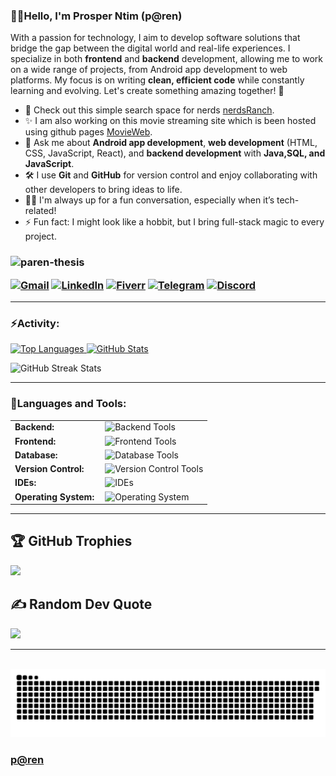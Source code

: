 <link rel="stylesheet" type='text/css' href="https://cdn.jsdelivr.net/gh/devicons/devicon@latest/devicon.min.css" />

### 👋🏽Hello, I'm Prosper Ntim (p@ren)

With a passion for technology, I aim to develop software solutions that bridge the gap between the digital world and real-life experiences. I specialize in both **frontend** and **backend** development, allowing me to work on a wide range of projects, from Android app development to web platforms. My focus is on writing **clean, efficient code** while constantly learning and evolving. Let's create something amazing together! 🚀

- 🤖 Check out this simple search space for nerds [nerdsRanch](https://paren-thesis.github.io/Nersh).
- ✨ I am also working on this movie streaming site which is been hosted using github pages [MovieWeb](https://paren-thesis.github.io/ViewVault).
- 💬 Ask me about **Android app development**, **web development** (HTML, CSS, JavaScript, React), and **backend development** with **Java,SQL, and JavaScript**.
- 🛠 I use **Git** and **GitHub** for version control and enjoy collaborating with other developers to bring ideas to life.
- 🧑‍💻 I'm always up for a fun conversation, especially when it’s tech-related!
- ⚡ Fun fact: I might look like a hobbit, but I bring full-stack magic to every project.

<h3 align=">🔗Connect with me:</h3>


<p align="left">
    <img src="https://komarev.com/ghpvc/?username=paren-thesis&label=Profile%20views&color=0e75b6&style=flat" alt="paren-thesis" />


[![Gmail](https://img.shields.io/badge/Gmail-D14836?style=for-the-badge&logo=gmail&logoColor=white)](mailto:ntimprosper308@gmail.com@gmail.com)
[![LinkedIn](https://img.shields.io/badge/LinkedIn-blue?style=for-the-badge&logo=linkedin&logoColor=white)](https://www.linkedin.com/in/prosper-ntim-9bb6ba2bb/)
[![Fiverr](https://img.shields.io/badge/Fiverr-1DBF73?style=for-the-badge&logo=fiverr&logoColor=white)](https://www.fiverr.com/prosper_ntim?public_mode=true)
[![Telegram](https://img.shields.io/badge/Telegram-2CA5E0?style=for-the-badge&logo=telegram&logoColor=white)](https://t.me/paren7)
[![Discord](https://img.shields.io/badge/Discord-5865F2?style=for-the-badge&logo=discord&logoColor=white)](https://discord.gg/9mzhMrzD)

</p>

------

<h3 align="left">⚡Activity:</h3>
<a href="https://github.com/paren-thesis">
    <img height="180em" src="https://github-readme-stats.vercel.app/api/top-langs?username=paren-thesis&show_icons=true&locale=en&layout=compact&theme=algolia" alt="Top Languages" />
    <img height="180em" src="https://github-readme-stats.vercel.app/api?username=paren-thesis&show_icons=true&locale=en&theme=algolia" alt="GitHub Stats" />
</a>
<p>
    <img src="https://github-readme-streak-stats.herokuapp.com/?user=paren-thesis&theme=algolia" alt="GitHub Streak Stats" />
</p>

------

<h3 align="left">🧰Languages and Tools:</h3>
<table>
    <tr>
        <td style="font-weight: bold; padding-right: 10px;">Backend:</td>
        <td><img height="40" src="https://skillicons.dev/icons?i=java,python,javascript" alt="Backend Tools"/></td>
    </tr>
    <tr>
        <td style="font-weight: bold; padding-right: 10px;">Frontend:</td>
        <td><img height="40" src="https://skillicons.dev/icons?i=html,css,js,react" alt="Frontend Tools"/></td>
    </tr>
    <tr>
        <td style="font-weight: bold; padding-right: 10px;">Database:</td>
        <td><img height="40" src="https://skillicons.dev/icons?i=postgres,firebase" alt="Database Tools"/></td>
    </tr>
    <tr>
        <td style="font-weight: bold; padding-right: 10px;">Version Control:</td>
        <td><img height="40" src="https://skillicons.dev/icons?i=git,github,gitlab" alt="Version Control Tools"/></td>
    </tr>
    <tr>
    <td style="font-weight: bold; padding-right: 10px;">IDEs:</td>
    <td><img height="40" src="https://skillicons.dev/icons?i=vscode,pycharm,vim,androidstudio" alt="IDEs"/></td>
</tr>
    <tr>
        <td style="font-weight: bold; padding-right: 10px;">Operating System:</td>
        <td><img height="40" src="https://skillicons.dev/icons?i=windows" alt="Operating System"/></td>
    </tr>
</table>

------

## 🏆 GitHub Trophies
![](https://github-profile-trophy.vercel.app/?username=paren-thesis&theme=onedark&no-frame=true&no-bg=false&margin-w=4)


## ✍️ Random Dev Quote
![](https://quotes-github-readme.vercel.app/api?type=horizontal&theme=radical)

------


<br clear="both">

<img src="https://raw.githubusercontent.com/paren-thesis/paren-thesis/output/snake.svg" alt="Snake animation" />

### [p@ren](https://github.com/paren-thesis)
